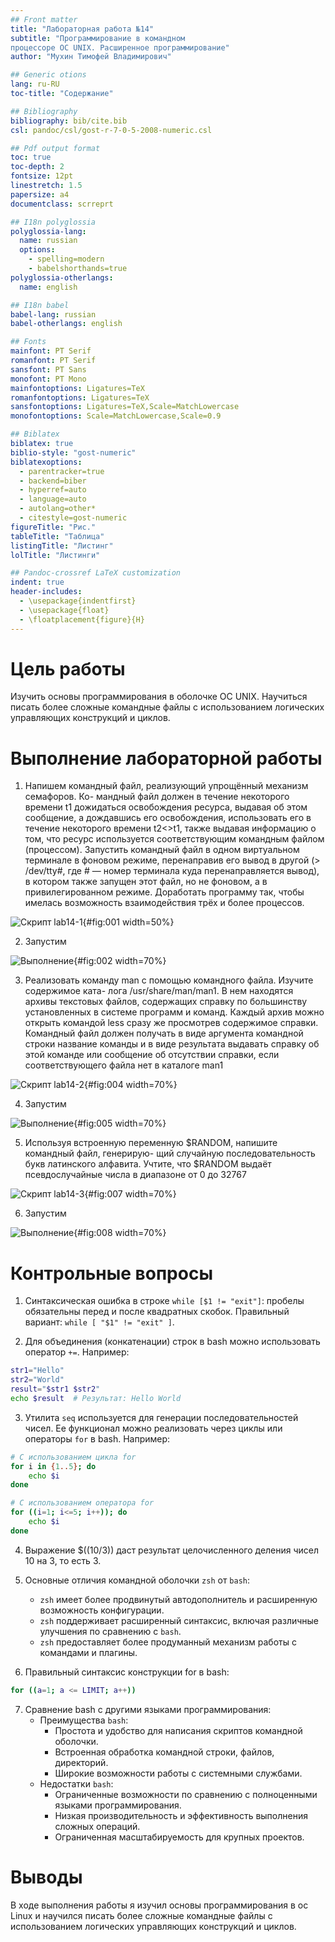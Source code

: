 ```yaml
---
## Front matter
title: "Лабораторная работа №14"
subtitle: "Программирование в командном
процессоре ОС UNIX. Расширенное программирование"
author: "Мухин Тимофей Владимирович"

## Generic otions
lang: ru-RU
toc-title: "Содержание"

## Bibliography
bibliography: bib/cite.bib
csl: pandoc/csl/gost-r-7-0-5-2008-numeric.csl

## Pdf output format
toc: true
toc-depth: 2
fontsize: 12pt
linestretch: 1.5
papersize: a4
documentclass: scrreprt

## I18n polyglossia
polyglossia-lang:
  name: russian
  options:
    - spelling=modern
    - babelshorthands=true
polyglossia-otherlangs:
  name: english

## I18n babel
babel-lang: russian
babel-otherlangs: english

## Fonts
mainfont: PT Serif
romanfont: PT Serif
sansfont: PT Sans
monofont: PT Mono
mainfontoptions: Ligatures=TeX
romanfontoptions: Ligatures=TeX
sansfontoptions: Ligatures=TeX,Scale=MatchLowercase
monofontoptions: Scale=MatchLowercase,Scale=0.9

## Biblatex
biblatex: true
biblio-style: "gost-numeric"
biblatexoptions:
  - parentracker=true
  - backend=biber
  - hyperref=auto
  - language=auto
  - autolang=other*
  - citestyle=gost-numeric
figureTitle: "Рис."
tableTitle: "Таблица"
listingTitle: "Листинг"
lolTitle: "Листинги"

## Pandoc-crossref LaTeX customization
indent: true
header-includes:
  - \usepackage{indentfirst}
  - \usepackage{float}
  - \floatplacement{figure}{H}
---
```


# Цель работы

Изучить основы программирования в оболочке ОС UNIX. Научиться писать более
сложные командные файлы с использованием логических управляющих конструкций
и циклов.

# Выполнение лабораторной работы

1. Напишем командный файл, реализующий упрощённый механизм семафоров. Ко-
мандный файл должен в течение некоторого времени t1 дожидаться освобождения
ресурса, выдавая об этом сообщение, а дождавшись его освобождения, использовать
его в течение некоторого времени t2<>t1, также выдавая информацию о том, что
ресурс используется соответствующим командным файлом (процессом). Запустить
командный файл в одном виртуальном терминале в фоновом режиме, перенаправив
его вывод в другой (> /dev/tty#, где # — номер терминала куда перенаправляется
вывод), в котором также запущен этот файл, но не фоновом, а в привилегированном
режиме. Доработать программу так, чтобы имелась возможность взаимодействия трёх
и более процессов.

![Скрипт lab14-1](image/1.png){#fig:001 width=50%}

2. Запустим

![Выполнение](image/2.png){#fig:002 width=70%} 

3. Реализовать команду man с помощью командного файла. Изучите содержимое ката-
лога /usr/share/man/man1. В нем находятся архивы текстовых файлов, содержащих
справку по большинству установленных в системе программ и команд. Каждый архив
можно открыть командой less сразу же просмотрев содержимое справки. Командный
файл должен получать в виде аргумента командной строки название команды и в виде
результата выдавать справку об этой команде или сообщение об отсутствии справки,
если соответствующего файла нет в каталоге man1

![Скрипт lab14-2](image/3.png){#fig:004 width=70%} 


4. Запустим

![Выполнение](image/4.png){#fig:005 width=70%}


5. Используя встроенную переменную $RANDOM, напишите командный файл, генерирую-
щий случайную последовательность букв латинского алфавита. Учтите, что $RANDOM
выдаёт псевдослучайные числа в диапазоне от 0 до 32767

![Скрипт lab14-3](image/5.png){#fig:007 width=70%} 


6. Запустим

![Выполнение](image/6.png){#fig:008 width=70%} 


# Контрольные вопросы

1. Синтаксическая ошибка в строке `while [$1 != "exit"]`: пробелы обязательны перед и после квадратных скобок. Правильный вариант: `while [ "$1" != "exit" ]`.

2. Для объединения (конкатенации) строк в bash можно использовать оператор `+=`. Например:
```bash
str1="Hello"
str2="World"
result="$str1 $str2"
echo $result  # Результат: Hello World
```

3. Утилита `seq` используется для генерации последовательностей чисел. Ее функционал можно реализовать через циклы или операторы `for` в bash. Например:
```bash
# С использованием цикла for
for i in {1..5}; do
    echo $i
done

# С использованием оператора for
for ((i=1; i<=5; i++)); do
    echo $i
done
```

4. Выражение $((10/3)) даст результат целочисленного деления чисел 10 на 3, то есть 3.

5. Основные отличия командной оболочки `zsh` от `bash`:
   - `zsh` имеет более продвинутый автодополнитель и расширенную возможность конфигурации.
   - `zsh` поддерживает расширенный синтаксис, включая различные улучшения по сравнению с `bash`.
   - `zsh` предоставляет более продуманный механизм работы с командами и плагины.

6. Правильный синтаксис конструкции for в bash:
```bash
for ((a=1; a <= LIMIT; a++))
```

7. Сравнение bash с другими языками программирования:
   - Преимущества `bash`:
      - Простота и удобство для написания скриптов командной оболочки.
      - Встроенная обработка командной строки, файлов, директорий.
      - Широкие возможности работы с системными службами.
   - Недостатки `bash`:
      - Ограниченные возможности по сравнению с полноценными языками программирования.
      - Низкая производительность и эффективность выполнения сложных операций.
      - Ограниченная масштабируемость для крупных проектов.




# Выводы

В ходе выполнения работы я изучил основы программирования в ос Linux и научился писать более
сложные командные файлы с использованием логических управляющих конструкций
и циклов.

